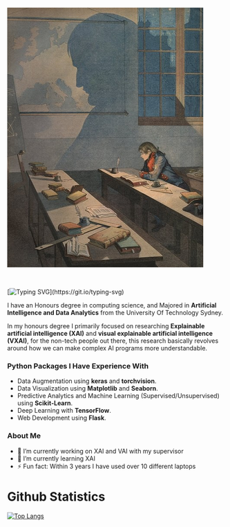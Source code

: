 
![Feel Free To Check Out My Projects Below!](https://github.com/Rizwanye/rizwanye/blob/main/16149.jpg?raw=true)

<br>

[![Typing SVG](https://readme-typing-svg.demolab.com?font=Fira+Code&weight=600&size=26&pause=1000&color=000000&width=435&lines=Hi+There+%F0%9F%91%8B%2C+I'm+Rizwan+Ye.)](https://git.io/typing-svg)

I have an Honours degree in computing science, and Majored in **Artificial Intelligence and Data Analytics** from the University Of Technology Sydney. 

In my honours degree I primarily focused on researching **Explainable artificial intelligence (XAI)** and **visual explainable artificial intelligence (VXAI)**, for the non-tech people out there, this research basically revolves around how we can make complex AI programs more understandable.

### Python Packages I Have Experience With
- Data Augmentation using **keras** and **torchvision**.
- Data Visualization using **Matplotlib** and **Seaborn**.
- Predictive Analytics and Machine Learning (Supervised/Unsupervised) using **Scikit-Learn**.
- Deep Learning with **TensorFlow**.
- Web Development using **Flask**.

### About Me 
- 🔭 I’m currently working on XAI and VAI with my supervisor 
- 🌱 I’m currently learning XAI 
- ⚡ Fun fact: Within 3 years I have used over 10 different laptops

# Github Statistics
[![Top Langs](https://github-readme-stats.vercel.app/api/top-langs/?username=rizwanye)](https://github.com/anuraghazra/github-readme-stats)

